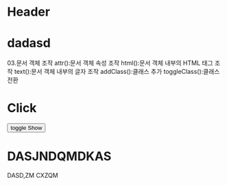 <!DOCTYPE html>
<html>
<head>
 <title>jquery1</title>
<script src="https://code.jquery.com/jquery-3.7.1.js" integrity="sha256-eKhayi8LEQwp4NKxN+CfCh+3qOVUtJn3QNZ0TciWLP4=" crossorigin="anonymous"></script>
<script>
    $(document).ready(function() {
      
        $('h1').css('color', 'red');
        $('h1').css('background', 'black');

    });
</script>
</head>
<body>
    <h1>Header</h1>
    <h1>dadasd</h1>
</body>
</html>

03.문서 객체 조작
attr():문서 객체 속성 조작
html():문서 객체 내부의 HTML 태그 조작
text():문서 객체 내부의 글자 조작
addClass():클래스 추가
toggleClass():클래스 전환

<!DOCTYPE html>
<html>
<head>
 <title>jquery1</title>
<script src="https://code.jquery.com/jquery-3.7.1.js" integrity="sha256-eKhayi8LEQwp4NKxN+CfCh+3qOVUtJn3QNZ0TciWLP4=" crossorigin="anonymous"></script>
<script>
    $(document).ready(function() {
      
    $('h1').hover(function(){
        $(this).css({
            background: 'red',
            color: 'white'
        
    });
}, function () {
    $(this).css({
        background:'',
        color:''
    });
});
    });
    </script>
</head>
<body>
    <h1>Click</h1>
</body>
</html>

<!DOCTYPE html>
<html>
<head>
 <title>Fade out</title>
<script src="https://code.jquery.com/jquery-3.7.1.js" integrity="sha256-eKhayi8LEQwp4NKxN+CfCh+3qOVUtJn3QNZ0TciWLP4=" crossorigin="anonymous"></script>
<script>
    $(document).ready(function() {
      
    $('button').click(function(){

        $('.page').fadeToggle('slow');
           
    });
});
    </script>
</head>
<body>
   <button>toggle Show</button>
<div class="page">
    <h1>DASJNDQMDKAS</h1>
    <P>DASD,ZM CXZQM</P>
    </div>
   </body>
</html>

